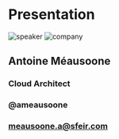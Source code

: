 <!-- .slide: class="speaker-slide" -->

# Presentation

![speaker](./assets/images/speakers/ame.png)
![company](./assets/images/logo-sfeir-blanc.png)


<h2> Antoine <span>Méausoone</span></h2>

### Cloud Architect
<!-- .element: class="icon-rule icon-first" -->

### @ameausoone
<!-- .element: class="icon-twitter icon-second" -->

### meausoone.a@sfeir.com
<!-- .element: class="icon-mail icon-third" -->
